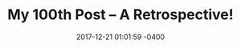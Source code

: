 ---
layout: post
comments: true
title:  "My 100th Post – A Retrospective!"
date:   2017-12-21 01:01:59 -0400
categories: personal
category-name: personal
permalink: /100th-post/
excerpt: kaidez publishes his 100th post and uses it to reflect on what he's learned as a web developer.
og-image: 100.jpg
thumb-image: 100-thumb.jpg
---